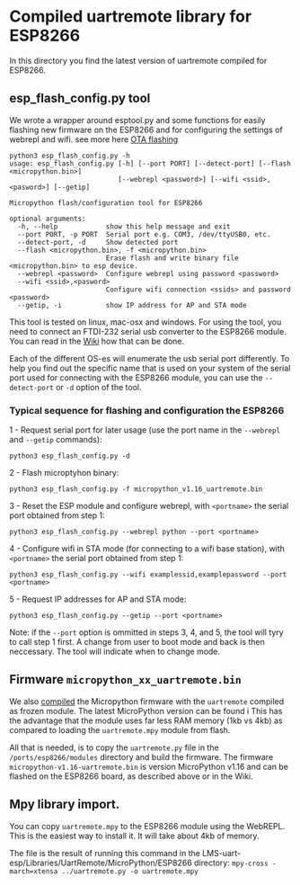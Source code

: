 # Compiled uartremote library for ESP8266

In this directory you find the latest version of uartremote compiled for ESP8266.

## esp_flash_config.py tool
We wrote a wrapper around esptool.py and some functions for easily flashing new firmware on the ESP8266 and for configuring the settings of webrepl and wifi. see more here [OTA flashing](OTA/README.md)

```
python3 esp_flash_config.py -h
usage: esp_flash_config.py [-h] [--port PORT] [--detect-port] [--flash <micropython.bin>]
                           [--webrepl <password>] [--wifi <ssid>,<pasword>] [--getip]

Micropython flash/configuration tool for ESP8266

optional arguments:
  -h, --help            show this help message and exit
  --port PORT, -p PORT  Serial port e.g. COM3, /dev/ttyUSB0, etc.
  --detect-port, -d     Show detected port
  --flash <micropython.bin>, -f <micropython.bin>
                        Erase flash and write binary file <micropython.bin> to esp device.
  --webrepl <password>  Configure webrepl using password <password>
  --wifi <ssid>,<pasword>
                        Configure wifi connection <ssids> and password <password>
  --getip, -i           show IP address for AP and STA mode

```

This tool is tested on linux, mac-osx and windows. For using the tool, you need to connect an FTDI-232 serial usb converter to the ESP8266 module. You can read in the [Wiki](https://github.com/antonvh/LMS-uart-esp/wiki/Flashing-esp-i2c-board#ftdi-cable-and-macwindowslinux) how that can be done. 

Each of the different OS-es will enumerate the usb serial port differently. To help you find out the specific name that is used on your system of the serial port used for  connecting with the ESP8266 module, you can use the `--detect-port` or `-d` option of the tool. 

### Typical sequence for flashing and configuration the ESP8266

1 - Request serial port for later usage (use the port name in the `--webrepl` and `--getip` commands):

```python3 esp_flash_config.py -d```

2 - Flash microptyhon binary:

```python3 esp_flash_config.py -f micropython_v1.16_uartremote.bin```

3 - Reset the ESP module and configure webrepl, with `<portname>` the serial port obtained from step 1:

```python3 esp_flash_config.py --webrepl python --port <portname>```

4 - Configure wifi in STA mode (for connecting to a wifi base station), with `<portname>` the serial port obtained from step 1:

```python3 esp_flash_config.py --wifi examplessid,examplepassword --port <portname>```

5 - Request IP addresses for AP and STA mode:

```python3 esp_flash_config.py --getip --port <portname>```

Note: if the `--port` option is ommitted in steps 3, 4, and 5, the tool will tyry to call step 1 first. A change from user to boot mode and back is then neccessary. The tool will indicate when to change mode.

## Firmware `micropython_xx_uartremote.bin`
We also [compiled](https://github.com/antonvh/flash-esp) the Micropython firmware with the `uartremote` compiled as frozen module. The latest MicroPython version can be found i This has the advantage that the module uses far less RAM memory (1kb vs 4kb) as compared to loading the `uartremote.mpy` module from flash.

All that is needed, is to copy the `uartremote.py` file in the `/ports/esp8266/modules` directory and build the firmware. The firmware `micropython-v1.16-uartremote.bin` is version MicroPython v1.16 and can be flashed on the ESP8266 board, as described above or in the Wiki.

## Mpy library import.
You can copy `uartremote.mpy` to the ESP8266 module using the WebREPL. This is the easiest way to install it. It will take about 4kb of memory.

The file is the result of running this command in the LMS-uart-esp/Libraries/UartRemote/MicroPython/ESP8266 directory:
`mpy-cross -march=xtensa ../uartremote.py -o uartremote.mpy`
